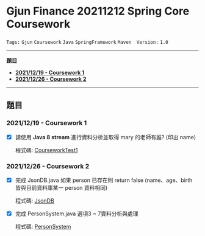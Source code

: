 # Gjun Finance 20211212 Spring Core Coursework

`Tags:` `Gjun` `Coursework` `Java` `SpringFramework` `Maven`　`Version:` `1.0`

---

[**題目**](#題目)

- [**2021/12/19 - Coursework 1**](#20211219---coursework-1)
- [**2021/12/26 - Coursework 2**](#20211226---coursework-2)

---

## 題目

### 2021/12/19 - Coursework 1

- [x] 請使用 **Java 8 stream** 進行資料分析並取得 mary 的老師有誰? (印出 name)

  程式碼: [CourseworkTest1](https://github.com/Hsin-Liang/SpringCoreCoursework_20211212/tree/main/src/test/java/pers/hsinliangchang/coursework/SpringCoreCoursework_20211212/coursework_1)

### 2021/12/26 - Coursework 2

- [x] 完成 JsonDB.java 如果 person 已存在則 return false (name、age、birth 皆與目前資料庫某一 person 資料相同)

  程式碼: [JsonDB](https://github.com/Hsin-Liang/SpringCoreCoursework_20211212/tree/main/src/main/java/pers/hsinliangchang/coursework/SpringCoreCoursework_20211212/coursework_2/JsonDB.java)

- [x] 完成 PersonSystem.java 選項3 ~ 7資料分析與處理

  程式碼: [PersonSystem](https://github.com/Hsin-Liang/SpringCoreCoursework_20211212/tree/main/src/main/java/pers/hsinliangchang/coursework/SpringCoreCoursework_20211212/coursework_2/PersonSystem.java)
